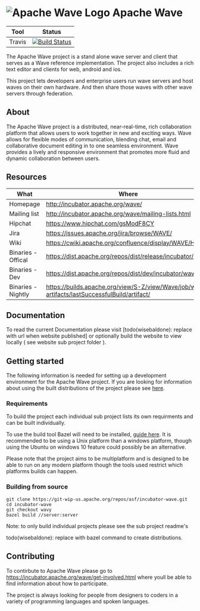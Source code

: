 # ![Apache Wave Logo](https://incubator.apache.org/wave/images/OpenWaveLogo.png) Apache Wave

| Tool | Status |
| --- | --- |
| Travis | [![Build Status](https://travis-ci.org/apache/incubator-wave.svg?branch=wavy)](https://travis-ci.org/apache/incubator-wave) |

The Apache Wave project is a stand alone wave server and client that serves as
a Wave reference implementation. The project also includes a rich text editor
and clients for web, android and ios.

This project lets developers and enterprise users run wave servers and
host waves on their own hardware. And then share those waves with other
wave servers through federation.

## About

The Apache Wave project is a distributed, near-real-time, rich collaboration
platform that allows users to work together in new and exciting ways. Wave
allows for flexible modes of communication, blending chat, email and
collaborative document editing in to one seamless environment. Wave provides a
lively and responsive environment that promotes more fluid and dynamic
collaboration between users.

## Resources
| What | Where |
| --- | --- |
| Homepage | http://incubator.apache.org/wave/ |
| Mailing list | http://incubator.apache.org/wave/mailing-lists.html |
| Hipchat | https://www.hipchat.com/gsModF8CY |
| Jira | https://issues.apache.org/jira/browse/WAVE/ |
| Wiki | https://cwiki.apache.org/confluence/display/WAVE/Home |
| Binaries - Offical | https://dist.apache.org/repos/dist/release/incubator/wave/ |
| Binaries - Dev | https://dist.apache.org/repos/dist/dev/incubator/wave/ |
| Binaries - Nightly | https://builds.apache.org/view/S-Z/view/Wave/job/wave-artifacts/lastSuccessfulBuild/artifact/ |

## Documentation

To read the current Documentation please visit [todo(wisebaldone): replace with
url when website published] or optionally build the website to view locally (
see website sub project folder ).

## Getting started

The following information is needed for setting up a development environment for
the Apache Wave project. If you are looking for information about using the
built distributions of the project please see
[here](https://incubator.apache.org/wave).

### Requirements

To build the project each individual sub project lists its own requirments and
can be built individually.

To use the build tool Bazel will need to be installed, [guide here](http://bazel.io/docs/install.html).
It is recommended to be using a Unix platform than a windows platform, though
using the Ubuntu on windows 10 feature could possibly be an alternative.

Please note that the project aims to be multiplatform and is designed to be able
to run on any modern platform though the tools used restrict which platforms
builds can happen.

### Building from source

    git clone https://git-wip-us.apache.org/repos/asf/incubator-wave.git
    cd incubator-wave  
    git checkout wavy
    bazel build //server:server

Note: to only build individual projects please see the sub project readme's

todo(wisebaldone): replace with bazel command to create distributions.

## Contributing

To contirbute to Apache Wave please go to
https://incubator.apache.org/wave/get-involved.html where youll be able to find
information about how to participate.

The project is always looking for people from designers to coders in a variety
of programming languages and spoken languages.
